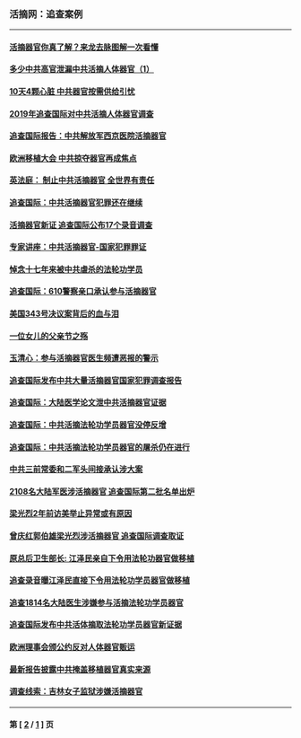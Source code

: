 ### 活摘网：追查案例
---
#### [活摘器官你真了解？来龙去脉图解一次看懂](../../pages/nf5880/n13013820.md?11270430) 
#### [多少中共高官泄漏中共活摘人体器官（1）](../../pages/nf5880/n12671234.md?11270430) 
#### [10天4颗心脏 中共器官按需供给引忧](../../pages/nf5880/n12326366.md?11270430) 
#### [2019年追查国际对中共活摘人体器官调查](../../pages/nf5880/n11917733.md?11270430) 
#### [追查国际报告：中共解放军西京医院活摘器官](../../pages/nf5880/n11838359.md?11270430) 
#### [欧洲移植大会 中共掠夺器官再成焦点](../../pages/nf5880/n11538883.md?11270430) 
#### [英法庭： 制止中共活摘器官 全世界有责任](../../pages/nf5880/n11330691.md?11270430) 
#### [追查国际：中共活摘器官犯罪还在继续](../../pages/nf5880/n11218301.md?11270430) 
#### [活摘器官新证 追查国际公布17个录音调查](../../pages/nf5880/n10897744.md?11270430) 
#### [专家讲座：中共活摘器官-国家犯罪罪证](../../pages/nf5880/n8828153.md?11270430) 
#### [悼念十七年来被中共虐杀的法轮功学员](../../pages/nf5880/n8124823.md?11270430) 
#### [追查国际：610警察亲口承认参与活摘器官](../../pages/nf5880/n8109067.md?11270430) 
#### [美国343号决议案背后的血与泪](../../pages/nf5880/n8020684.md?11270430) 
#### [一位女儿的父亲节之殇](../../pages/nf5880/n8014122.md?11270430) 
#### [玉清心：参与活摘器官医生频遭恶报的警示](../../pages/nf5880/n4637546.md?11270430) 
#### [追查国际发布中共大量活摘器官国家犯罪调查报告](../../pages/nf5880/n4613428.md?11270430) 
#### [追查国际：大陆医学论文泄中共活摘器官证据](../../pages/nf5880/n4608794.md?11270430) 
#### [追查国际：中共活摘法轮功学员器官没停反增](../../pages/nf5880/n4584075.md?11270430) 
#### [追查国际：中共活摘法轮功学员器官的屠杀仍在进行](../../pages/nf5880/n4299154.md?11270430) 
#### [中共三前常委和二军头间接承认涉大案](../../pages/nf5880/n4286244.md?11270430) 
#### [2108名大陆军医涉活摘器官 追查国际第二批名单出炉](../../pages/nf5880/n4284769.md?11270430) 
#### [梁光烈2年前访美举止异常或有原因](../../pages/nf5880/n4279686.md?11270430) 
#### [曾庆红郭伯雄梁光烈涉活摘器官 追查国际调查取证](../../pages/nf5880/n4278462.md?11270430) 
#### [原总后卫生部长: 江泽民亲自下令用法轮功器官做移植](../../pages/nf5880/n4263864.md?11270430) 
#### [追查录音曝江泽民直接下令用法轮功学员器官做移植](../../pages/nf5880/n4261268.md?11270430) 
#### [追查1814名大陆医生涉嫌参与活摘法轮功学员器官](../../pages/nf5880/n4259055.md?11270430) 
#### [追查国际发布中共活体摘取法轮功学员器官新证据](../../pages/nf5880/n4258255.md?11270430) 
#### [欧洲理事会颁公约反对人体器官贩运](../../pages/nf5880/n4206955.md?11270430) 
#### [最新报告披露中共掩盖移植器官真实来源](../../pages/nf5880/n4140084.md?11270430) 
#### [调查线索：吉林女子监狱涉嫌活摘器官](../../pages/nf5880/n4044366.md?11270430) 

---
#### 第 [ [2](./2.md?11270430) / [1](./1.md?11270430) ] 页
